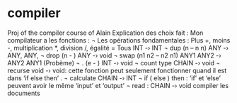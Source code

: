 # compiler
Proj of the compiler course of Alain
Explication des choix fait :
Mon compilateur a les fonctions :
¬	Les opérations fondamentales : 
Plus +, moins -, multiplication *, division /, égalité = Tous INT -› INT
¬	dup (n – n n) ANY -› ANY, ANY, 
¬	drop (n - ) ANY -› void
¬	swap (n1 n2 – n2 n1) ANY1 ANY2 -› ANY2 ANY1 (Probème)
¬	. (e - ) INT -› void
¬	count type CHAIN -› void
¬	recurse void -› void: cette fonction peut seulement fonctionner quand il est dans ‘if else then’ .
¬	calculate CHAIN -› INT
¬	if ( else ) then : ‘if’ et ‘else’ peuvent avoir le même ‘input’ et ‘output’
¬	read : CHAIN -› void compiler les documents
